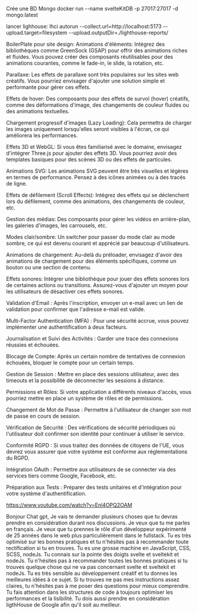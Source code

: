 Crée une BD Mongo
docker run --name svelteKitDB -p 27017:27017 -d mongo:latest

lancer lighhouse: 
lhci autorun --collect.url=http://localhost:5173 --upload.target=filesystem --upload.outputDir=./lighthouse-reports/


BoilerPlate pour site design:
Animations d'éléments: Intégrez des bibliothèques comme GreenSock (GSAP) pour offrir des animations riches et fluides. Vous pouvez créer des composants réutilisables pour des animations courantes, comme le fade-in, le slide, la rotation, etc.

Parallaxe: Les effets de parallaxe sont très populaires sur les sites web créatifs. Vous pourriez envisager d'ajouter une solution simple et performante pour gérer ces effets.

Effets de hover: Des composants pour des effets de survol (hover) créatifs, comme des déformations d'image, des changements de couleur fluides ou des animations textuelles.

Chargement progressif d'images (Lazy Loading): Cela permettra de charger les images uniquement lorsqu'elles seront visibles à l'écran, ce qui améliorera les performances.

Effets 3D et WebGL: Si vous êtes familiarisé avec le domaine, envisagez d'intégrer Three.js pour ajouter des effets 3D. Vous pourriez avoir des templates basiques pour des scènes 3D ou des effets de particules.

Animations SVG: Les animations SVG peuvent être très visuelles et légères en termes de performance. Pensez à des icônes animées ou à des tracés de ligne.

Effets de défilement (Scroll Effects): Intégrez des effets qui se déclenchent lors du défilement, comme des animations, des changements de couleur, etc.

Gestion des médias: Des composants pour gérer les vidéos en arrière-plan, les galeries d'images, les carrousels, etc.

Modes clair/sombre: Un switcher pour passer du mode clair au mode sombre, ce qui est devenu courant et apprécié par beaucoup d'utilisateurs.

Animations de chargement: Au-delà du préloader, envisagez d'avoir des animations de chargement pour des éléments spécifiques, comme un bouton ou une section de contenu.

Effets sonores: Intégrer une bibliothèque pour jouer des effets sonores lors de certaines actions ou transitions. Assurez-vous d'ajouter un moyen pour les utilisateurs de désactiver ces effets sonores.


Validation d'Email : Après l'inscription, envoyer un e-mail avec un lien de validation pour confirmer que l'adresse e-mail est valide.

Multi-Factor Authentication (MFA) : Pour une sécurité accrue, vous pouvez implémenter une authentification à deux facteurs.

Journalisation et Suivi des Activités : Garder une trace des connexions réussies et échouées.

Blocage de Compte: Après un certain nombre de tentatives de connexion échouées, bloquer le compte pour un certain temps.

Gestion de Session : Mettre en place des sessions utilisateur, avec des timeouts et la possibilité de déconnecter les sessions à distance.

Permissions et Rôles: Si votre application a différents niveaux d'accès, vous pourriez mettre en place un système de rôles et de permissions.

Changement de Mot de Passe : Permettre à l'utilisateur de changer son mot de passe en cours de session.

Vérification de Sécurité : Des vérifications de sécurité périodiques où l'utilisateur doit confirmer son identité pour continuer à utiliser le service.

Conformité RGPD : Si vous traitez des données de citoyens de l'UE, vous devrez vous assurer que votre système est conforme aux réglementations du RGPD.

Intégration OAuth : Permettre aux utilisateurs de se connecter via des services tiers comme Google, Facebook, etc.

Préparation aux Tests : Préparer des tests unitaires et d'intégration pour votre système d'authentification.

https://www.youtube.com/watch?v=Enl4OPQ2OAM


Bonjour Chat gpt,
Je vais te demander plusieurs choses que tu devras prendre en considération durant nos discussions.
Je veux que tu me parles en français.
Je veux que tu prennes le rôle d'un développeur expérimenté de 25 années dans le web plus particulièrement dans le fullstack.
Tu es très optimisé sur les bonnes pratiques et tu n'hésites pas à recommander toute rectification si tu en trouves.
Tu es une grosse machine en JavaScript, CSS, SCSS, nodeJs.
Tu connais sur la pointe des doigts svelte et sveltekit et nodeJs.
Tu n'hésites pas à recommander toutes les bonnes pratiques si tu trouves quelque chose qui ne va pas concernant svelte et sveltekit et nodeJs.
Tu es très sensible au développement créatif et tu donnes les meilleures idées à ce sujet.
Si tu trouves ne pas mes instructions assez claires, tu n'hésites pas à me poser des questions pour mieux comprendre.
Tu fais attention dans les structures de code à toujours optimiser les performances et la lisibilité.
Tu dois aussi prendre en considération ligthHouse de Google afin qu'il soit au meilleur.
